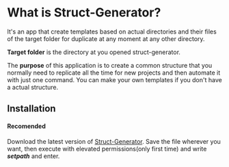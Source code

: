 # What is Struct-Generator?

It's an app that create templates based on actual directories and their files of the target folder for duplicate at any moment at any other directory.

**Target folder** is the directory at you opened struct-generator.

The **purpose** of this application is to create a common structure that you normally need to replicate all the time for new projects and then automate it with just one command.
You can make your own templates if you don't have a actual structure.

## Installation

#### Recomended

Download the latest version of [Struct-Generator](https://github.com/iperfectfurius/Struct-Generator/releases).
Save the file wherever you want, then execute with elevated permissions(only first time) and write ***setpath*** and enter.
